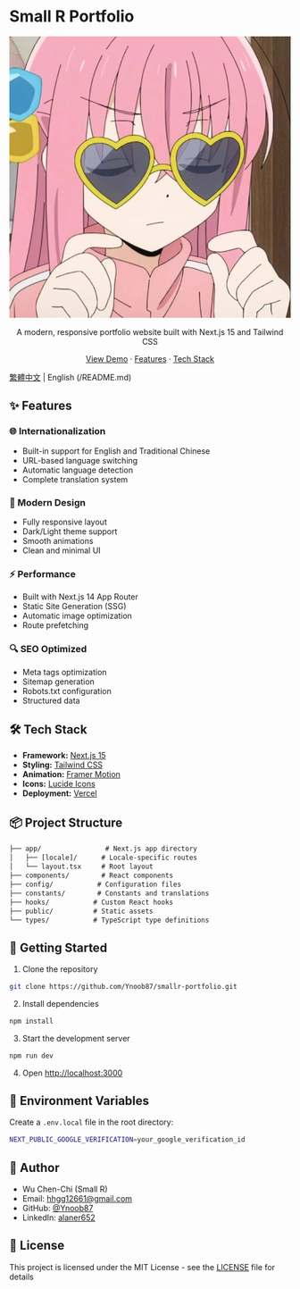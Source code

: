 # Small R Portfolio

<div align="center">
  <img src="/public/avatar.jpg" alt="Portfolio Preview" width="600px" />
  
  <p align="center">
    A modern, responsive portfolio website built with Next.js 15 and Tailwind CSS
  </p>

  <p align="center">
    <a href="https://smallr-portfolio.vercel.app">View Demo</a>
    ·
    <a href="#features">Features</a>
    ·
    <a href="#tech-stack">Tech Stack</a>
  </p>
</div>

[繁體中文](/README.zh.md) | English (/README.md)

## ✨ Features

### 🌐 Internationalization

- Built-in support for English and Traditional Chinese
- URL-based language switching
- Automatic language detection
- Complete translation system

### 🎨 Modern Design

- Fully responsive layout
- Dark/Light theme support
- Smooth animations
- Clean and minimal UI

### ⚡ Performance

- Built with Next.js 14 App Router
- Static Site Generation (SSG)
- Automatic image optimization
- Route prefetching

### 🔍 SEO Optimized

- Meta tags optimization
- Sitemap generation
- Robots.txt configuration
- Structured data

## 🛠️ Tech Stack

- **Framework:** [Next.js 15](https://nextjs.org/)
- **Styling:** [Tailwind CSS](https://tailwindcss.com/)
- **Animation:** [Framer Motion](https://www.framer.com/motion/)
- **Icons:** [Lucide Icons](https://lucide.dev/)
- **Deployment:** [Vercel](https://vercel.com)

## 📦 Project Structure

```
├── app/                # Next.js app directory
│   ├── [locale]/      # Locale-specific routes
│   └── layout.tsx     # Root layout
├── components/        # React components
├── config/           # Configuration files
├── constants/        # Constants and translations
├── hooks/           # Custom React hooks
├── public/          # Static assets
└── types/           # TypeScript type definitions
```

## 🚀 Getting Started

1. Clone the repository

```bash
git clone https://github.com/Ynoob87/smallr-portfolio.git
```

2. Install dependencies

```bash
npm install
```

3. Start the development server

```bash
npm run dev
```

4. Open [http://localhost:3000](http://localhost:3000)

## 📝 Environment Variables

Create a `.env.local` file in the root directory:

```bash
NEXT_PUBLIC_GOOGLE_VERIFICATION=your_google_verification_id
```

## 👤 Author

- Wu Chen-Chi (Small R)
- Email: hhgg12661@gmail.com
- GitHub: [@Ynoob87](https://github.com/Ynoob87)
- LinkedIn: [alaner652](https://www.linkedin.com/in/alaner652/)

## 📄 License

This project is licensed under the MIT License - see the [LICENSE](LICENSE) file for details
